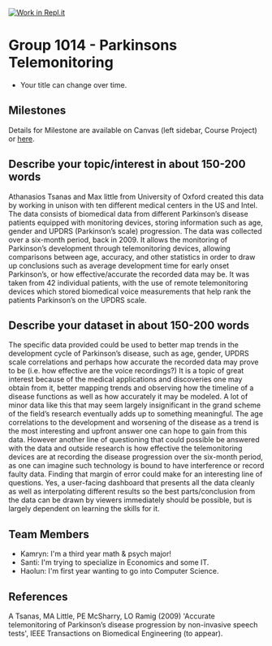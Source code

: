 [![Work in Repl.it](https://classroom.github.com/assets/work-in-replit-14baed9a392b3a25080506f3b7b6d57f295ec2978f6f33ec97e36a161684cbe9.svg)](https://classroom.github.com/online_ide?assignment_repo_id=360982&assignment_repo_type=GroupAssignmentRepo)
# Group 1014 - Parkinsons Telemonitoring

- Your title can change over time.

## Milestones

Details for Milestone are available on Canvas (left sidebar, Course Project) or [here](https://firas.moosvi.com/courses/data301/project/milestone01.html).

## Describe your topic/interest in about 150-200 words

Athanasios Tsanas and Max little from University of Oxford created this data by working in unison with ten different medical centers in the US and Intel. The data consists of biomedical data from different Parkinson’s disease patients equipped with monitoring devices, storing information such as age, gender and UPDRS (Parkinson’s scale) progression. The data was collected over a six-month period, back in 2009. It allows the monitoring of Parkinson’s development through telemonitoring devices, allowing comparisons between age, accuracy, and other statistics in order to draw up conclusions such as average development time for early onset Parkinson’s, or how effective/accurate the recorded data may be. It was taken from 42 individual patients, with  the use of remote telemonitoring devices which stored biomedical voice measurements that help rank the patients Parkinson’s on the UPDRS scale.

## Describe your dataset in about 150-200 words

The specific data provided could be used to better map trends in the development cycle of Parkinson’s disease, such as age, gender, UPDRS scale correlations and perhaps how accurate the recorded data may prove to be (i.e. how effective are the voice recordings?) It is a topic of great interest because of the medical applications and discoveries one may obtain from it, better mapping trends and observing how the timeline of a disease functions as well as how accurately it may be modeled. A lot of minor data like this that may seem largely insignificant in the grand scheme of the field’s research eventually adds up to something meaningful. The age correlations to the development and worsening of the disease as a trend is the most interesting and upfront answer one can hope to gain from this data. However another line of questioning that could possible be answered with the data and outside research is how effective the telemonitoring devices are at recording the disease progression over the six-month period, as one can imagine such technology is bound to have interference or record faulty data. Finding that margin of error could make for an interesting line of questions. Yes, a user-facing dashboard that presents all the data cleanly as well as interpolating different results so the best parts/conclusion from the data can be drawn by viewers immediately should be possible, but is largely dependent on learning the skills for it.

## Team Members
- Kamryn: I'm a third year math & psych major!
- Santi: I'm trying to specialize in Economics and some IT.
- Haolun: I'm first year wanting to go into Computer Science.

## References

A Tsanas, MA Little, PE McSharry, LO Ramig (2009)
'Accurate telemonitoring of Parkinson’s disease progression by non-invasive speech tests',
IEEE Transactions on Biomedical Engineering (to appear).

